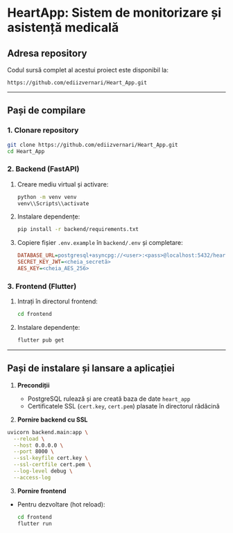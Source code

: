 # HeartApp: Sistem de monitorizare și asistență medicală

## Adresa repository

Codul sursă complet al acestui proiect este disponibil la:

```
https://github.com/ediizvernari/Heart_App.git
```
---

## Pași de compilare

### 1. Clonare repository

```bash
git clone https://github.com/ediizvernari/Heart_App.git
cd Heart_App
```

### 2. Backend (FastAPI)

1. Creare mediu virtual și activare:

   ```bash
   python -m venv venv
   venv\\Scripts\\activate
   ```
2. Instalare dependențe:

   ```bash
   pip install -r backend/requirements.txt
   ```
3. Copiere fișier `.env.example` în `backend/.env` și completare:

   ```ini
   DATABASE_URL=postgresql+asyncpg://<user>:<pass>@localhost:5432/heart_app
   SECRET_KEY_JWT=<cheia_secretă>
   AES_KEY=<cheia_AES_256>
   ```

### 3. Frontend (Flutter)

1. Intrați în directorul frontend:

   ```bash
   cd frontend
   ```
2. Instalare dependențe:

   ```bash
   flutter pub get
   ```

---

## Pași de instalare și lansare a aplicației

1. **Precondiții**

   * PostgreSQL rulează și are creată baza de date `heart_app`
   * Certificatele SSL (`cert.key`, `cert.pem`) plasate în directorul rădăcină

2. **Pornire backend cu SSL**

```bash
uvicorn backend.main:app \
  --reload \
  --host 0.0.0.0 \
  --port 8000 \
  --ssl-keyfile cert.key \
  --ssl-certfile cert.pem \
  --log-level debug \
  --access-log
```

3. **Pornire frontend**

* Pentru dezvoltare (hot reload):

  ```bash
  cd frontend
  flutter run
  ```